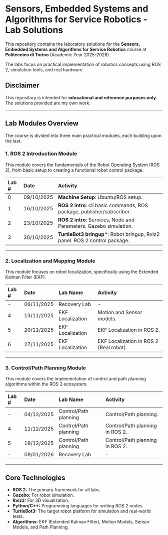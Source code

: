 # Sensors, Embedded Systems and Algorithms for Service Robotics - Lab Solutions

This repository contains the laboratory solutions for the **Sensors, Embedded Systems and Algorithms for Service Robotics** course at **Politecnico di Torino** (Academic Year 2025-2026).

The labs focus on practical implementation of robotics concepts using ROS 2, simulation tools, and real hardware.

## Disclaimer

This repository is intended for **educational and reference purposes only**. The solutions provided are my own work.

---

## Lab Modules Overview

The course is divided into three main practical modules, each building upon the last.

### 1. ROS 2 Introduction Module

This module covers the fundamentals of the Robot Operating System (ROS 2), from basic setup to creating a functional robot control package.

| Lab # | Date | Activity |
| :--- | :--- | :--- |
| 0 | 09/10/2025 | **Machine Setup**: Ubuntu/ROS setup. |
| 1 | 16/10/2025 | **ROS 2 intro**: cli basic commands, ROS package, publisher/subscriber. |
| 2 | 23/10/2025 | **ROS 2 intro**: Services, Node and Parameters. Gazebo simulation. |
| 3 | 30/10/2025 | **TurtleBot3 bringup***: Robot bringup, Rviz2 panel. ROS 2 control package. |

---

### 2. Localization and Mapping Module

This module focuses on robot localization, specifically using the Extended Kalman Filter (EKF).

| Lab # | Date | Lab Name | Activity |
| :--- | :--- | :--- | :--- |
| - | 06/11/2025 | Recovery Lab | - |
| 4 | 13/11/2025 | EKF Localization | Motion and Sensor models. |
| 5 | 20/11/2025 | EKF Localization | EKF Localization in ROS 2. |
| 6 | 27/11/2025 | EKF Localization | EKF Localization in ROS 2 (Real robot). |

---

### 3. Control/Path Planning Module

This module covers the implementation of control and path planning algorithms within the ROS 2 ecosystem.

| Lab # | Date | Lab Name | Activity |
| :--- | :--- | :--- | :--- |
| - | 04/12/2025 | Control/Path planning | Control/Path planning. |
| 4 | 11/12/2025 | Control/Path planning | Control/Path planning in ROS 2. |
| 5 | 18/12/2025 | Control/Path planning | Control/Path planning in ROS 2. |
| - | 08/01/2026 | Recovery Lab | - |

---

## Core Technologies

* **ROS 2:** The primary framework for all labs.
* **Gazebo:** For robot simulation.
* **Rviz2:** For 3D visualization.
* **Python/C++:** Programming languages for writing ROS 2 nodes.
* **TurtleBot3:** The target robot platform for simulation and real-world tests.
* **Algorithms:** EKF (Extended Kalman Filter), Motion Models, Sensor Models, and Path Planning.
